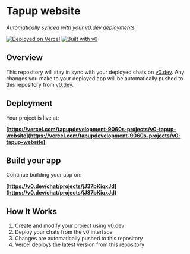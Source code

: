 # Tapup website

*Automatically synced with your [v0.dev](https://v0.dev) deployments*

[![Deployed on Vercel](https://img.shields.io/badge/Deployed%20on-Vercel-black?style=for-the-badge&logo=vercel)](https://vercel.com/tapupdevelopment-9060s-projects/v0-tapup-website)
[![Built with v0](https://img.shields.io/badge/Built%20with-v0.dev-black?style=for-the-badge)](https://v0.dev/chat/projects/jJ37bKiqxJd)

## Overview

This repository will stay in sync with your deployed chats on [v0.dev](https://v0.dev).
Any changes you make to your deployed app will be automatically pushed to this repository from [v0.dev](https://v0.dev).

## Deployment

Your project is live at:

**[https://vercel.com/tapupdevelopment-9060s-projects/v0-tapup-website](https://vercel.com/tapupdevelopment-9060s-projects/v0-tapup-website)**

## Build your app

Continue building your app on:

**[https://v0.dev/chat/projects/jJ37bKiqxJd](https://v0.dev/chat/projects/jJ37bKiqxJd)**

## How It Works

1. Create and modify your project using [v0.dev](https://v0.dev)
2. Deploy your chats from the v0 interface
3. Changes are automatically pushed to this repository
4. Vercel deploys the latest version from this repository